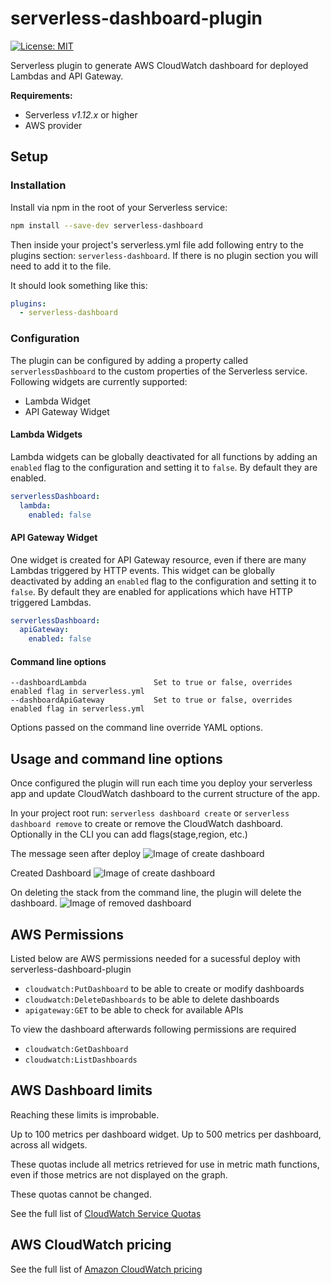 # serverless-dashboard-plugin

[![License: MIT](https://img.shields.io/badge/License-MIT-yellow.svg)](https://opensource.org/licenses/MIT)


Serverless plugin to generate AWS CloudWatch dashboard for deployed Lambdas and API Gateway.

**Requirements:**
* Serverless *v1.12.x* or higher
* AWS provider

## Setup

### Installation

Install via npm in the root of your Serverless service:

```sh
npm install --save-dev serverless-dashboard
```

Then inside your project's serverless.yml file add following entry to the plugins section: `serverless-dashboard`. If there is no plugin section you will need to add it to the file.

It should look something like this:

```yml
plugins:
  - serverless-dashboard
```

### Configuration

The plugin can be configured by adding a property called `serverlessDashboard` to the custom properties of the Serverless
service. Following widgets are currently supported:
- Lambda Widget
- API Gateway Widget

#### Lambda Widgets

Lambda widgets can be globally deactivated for all functions by adding an `enabled` flag to the configuration and setting it to `false`. By default they are enabled.

```yaml
serverlessDashboard:
  lambda:
    enabled: false
```

#### API Gateway Widget

One widget is created for API Gateway resource, even if there are many Lambdas triggered by HTTP events. This widget can be globally deactivated by adding an `enabled` flag to the configuration and setting it to `false`. By default they are enabled for applications which have HTTP triggered Lambdas.

```yaml
serverlessDashboard:
  apiGateway:
    enabled: false
```

#### Command line options
```
--dashboardLambda               Set to true or false, overrides enabled flag in serverless.yml
--dashboardApiGateway           Set to true or false, overrides enabled flag in serverless.yml
```
Options passed on the command line override YAML options.


## Usage and command line options
Once configured the plugin will run each time you deploy your serverless app and update CloudWatch dashboard to the current structure of the app. 

In your project root run: `serverless dashboard create` or `serverless dashboard remove` to create or remove the CloudWatch dashboard. Optionally in the CLI you can add flags(stage,region, etc.)

The message seen after deploy
![Image of create dashboard](https://user-images.githubusercontent.com/18051308/76213593-4b8e4a00-620b-11ea-9fb5-7151ff0ef361.png)

Created Dashboard
![Image of create dashboard](https://user-images.githubusercontent.com/18051308/75797496-8c064780-5d75-11ea-9d31-44a2a610f3a9.png)

On deleting the stack from the command line, the plugin will delete the dashboard.
![Image of removed dashboard](https://user-images.githubusercontent.com/18051308/75879020-e2799180-5e1a-11ea-8c03-dbcf38c32783.png)

## AWS Permissions

Listed below are AWS permissions needed for a sucessful deploy with serverless-dashboard-plugin 

- `cloudwatch:PutDashboard` to be able to create or modify dashboards
- `cloudwatch:DeleteDashboards` to be able to delete dashboards
- `apigateway:GET` to be able to check for available APIs

To view the dashboard afterwards following permissions are required

- `cloudwatch:GetDashboard`
- `cloudwatch:ListDashboards`

## AWS Dashboard limits

Reaching these limits is improbable.

Up to 100 metrics per dashboard widget. Up to 500 metrics per dashboard, across all widgets.

These quotas include all metrics retrieved for use in metric math functions, even if those metrics are not displayed on the graph.

These quotas cannot be changed.

See the full list of [CloudWatch Service Quotas](https://docs.aws.amazon.com/AmazonCloudWatch/latest/monitoring/cloudwatch_limits.html)

## AWS CloudWatch pricing

See the full list of [Amazon CloudWatch pricing](https://aws.amazon.com/cloudwatch/pricing/) 